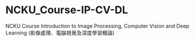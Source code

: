 # NCKU_Course-IP-CV-DL
NCKU Course Introduction to Image Processing, Computer Vision and Deep Learning (影像處理、電腦視覺及深度學習概論)

